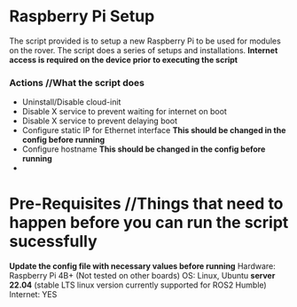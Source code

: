 # Raspberry Pi Setup
The script provided is to setup a new Raspberry Pi to be used for modules on the rover. The script does a series of setups and installations. **Internet access is required on the device prior to executing the script**

### Actions //What the script does
- Uninstall/Disable cloud-init
- Disable X service to prevent waiting for internet on boot
- Disable X service to prevent delaying boot
- Configure static IP for Ethernet interface **This should be changed in the config before running**
- Configure hostname **This should be changed in the config before running**
- 


# Pre-Requisites //Things that need to happen before you can run the script sucessfully
**Update the config file with necessary values before running**
Hardware: Raspberry Pi 4B+ (Not tested on other boards)
OS: Linux, Ubuntu **server** **22.04** (stable LTS linux version currently supported for ROS2 Humble)
Internet: YES


